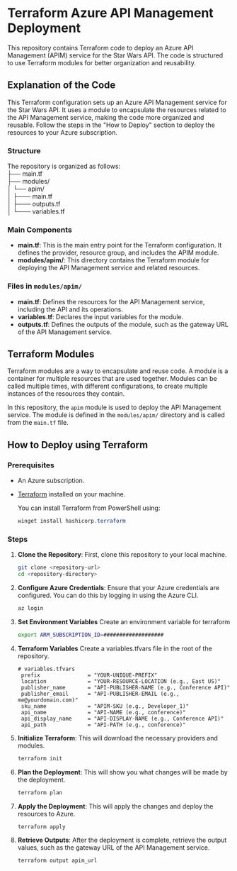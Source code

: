 # Terraform Azure API Management Deployment

This repository contains Terraform code to deploy an Azure API Management (APIM) service for the Star Wars API. The code is structured to use Terraform modules for better organization and reusability.

## Explanation of the Code
This Terraform configuration sets up an Azure API Management service for the Star Wars API. It uses a module to encapsulate the resources related to the API Management service, making the code more organized and reusable. Follow the steps in the "How to Deploy" section to deploy the resources to your Azure subscription.

### Structure
The repository is organized as follows:  
├── main.tf  
├── modules/  
│ └── apim/  
│ ├─── main.tf  
│ ├─── outputs.tf   
│ └─── variables.tf   

### Main Components

- **main.tf**: This is the main entry point for the Terraform configuration. It defines the provider, resource group, and includes the APIM module.
- **modules/apim/**: This directory contains the Terraform module for deploying the API Management service and related resources.

### Files in `modules/apim/`

- **main.tf**: Defines the resources for the API Management service, including the API and its operations.
- **variables.tf**: Declares the input variables for the module.
- **outputs.tf**: Defines the outputs of the module, such as the gateway URL of the API Management service.

## Terraform Modules

Terraform modules are a way to encapsulate and reuse code. A module is a container for multiple resources that are used together. Modules can be called multiple times, with different configurations, to create multiple instances of the resources they contain.

In this repository, the `apim` module is used to deploy the API Management service. The module is defined in the `modules/apim/` directory and is called from the `main.tf` file.

## How to Deploy using Terraform
### Prerequisites

- An Azure subscription.
- [Terraform](https://www.terraform.io/downloads.html) installed on your machine.  
  
  You can install Terraform from PowerShell using:
  ```powershell
  winget install hashicorp.terraform
  ```
### Steps

1. **Clone the Repository**: First, clone this repository to your local machine.
    ```sh
    git clone <repository-url>
    cd <repository-directory>
    ```

2. **Configure Azure Credentials**: Ensure that your Azure credentials are configured. You can do this by logging in using the Azure CLI.
    ```sh
    az login
    ```
3. **Set Environment Variables** Create an environment variable for terraform
   ```bash
   export ARM_SUBSCRIPTION_ID=###################
   ```
   
3. **Terraform Variables** Create a variables.tfvars file in the root of the repository.
   ```hcl
   # variables.tfvars
    prefix               = "YOUR-UNIQUE-PREFIX"
    location             = "YOUR-RESOURCE-LOCATION (e.g., East US)"
    publisher_name       = "API-PUBLISHER-NAME (e.g., Conference API)"
    publisher_email      = "API-PUBLISHER-EMAIL (e.g., me@yourdomain.com)"
    sku_name             = "APIM-SKU (e.g., Developer_1)"
    api_name             = "API-NAME (e.g., conference)"
    api_display_name     = "API-DISPLAY-NAME (e.g., Conference API)"
    api_path             = "API-PATH (e.g., conference)"
    ```

4. **Initialize Terraform**: This will download the necessary providers and modules.
    ```sh
    terraform init
    ```

5. **Plan the Deployment**: This will show you what changes will be made by the deployment.
    ```sh
    terraform plan
    ```

6. **Apply the Deployment**: This will apply the changes and deploy the resources to Azure.
    ```sh
    terraform apply
    ```
7. **Retrieve Outputs**: After the deployment is complete, retrieve the output values, such as the gateway URL of the API Management service.
    ```sh
    terraform output apim_url
    ```
